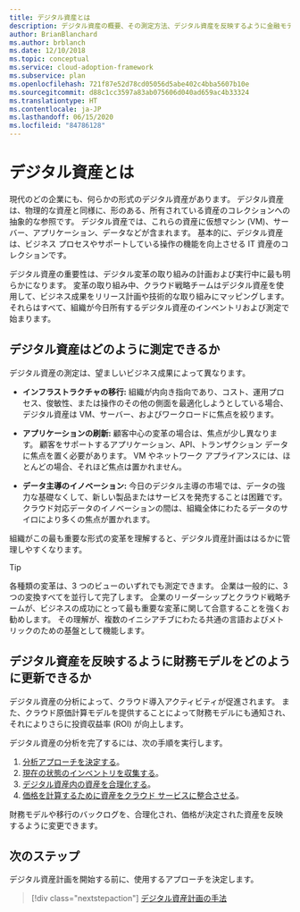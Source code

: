 ```yaml
---
title: デジタル資産とは
description: デジタル資産の概要、その測定方法、デジタル資産を反映するように金融モデルを更新する方法について説明します。
author: BrianBlanchard
ms.author: brblanch
ms.date: 12/10/2018
ms.topic: conceptual
ms.service: cloud-adoption-framework
ms.subservice: plan
ms.openlocfilehash: 721f87e52d78cd05056d5abe402c4bba5607b10e
ms.sourcegitcommit: d88c1cc3597a83ab075606d040ad659ac4b33324
ms.translationtype: HT
ms.contentlocale: ja-JP
ms.lasthandoff: 06/15/2020
ms.locfileid: "84786128"
---
```

# <a name="what-is-a-digital-estate"></a>デジタル資産とは

現代のどの企業にも、何らかの形式のデジタル資産があります。 デジタル資産は、物理的な資産と同様に、形のある、所有されている資産のコレクションへの抽象的な参照です。 デジタル資産では、これらの資産に仮想マシン (VM)、サーバー、アプリケーション、データなどが含まれます。 基本的に、デジタル資産は、ビジネス プロセスやサポートしている操作の機能を向上させる IT 資産のコレクションです。

デジタル資産の重要性は、デジタル変革の取り組みの計画および実行中に最も明らかになります。 変革の取り組み中、クラウド戦略チームはデジタル資産を使用して、ビジネス成果をリリース計画や技術的な取り組みにマッピングします。 それらはすべて、組織が今日所有するデジタル資産のインベントリおよび測定で始まります。

## <a name="how-can-a-digital-estate-be-measured"></a>デジタル資産はどのように測定できるか

デジタル資産の測定は、望ましいビジネス成果によって異なります。

- **インフラストラクチャの移行:** 組織が内向き指向であり、コスト、運用プロセス、俊敏性、または操作のその他の側面を最適化しようとしている場合、デジタル資産は VM、サーバー、およびワークロードに焦点を絞ります。

- **アプリケーションの刷新:** 顧客中心の変革の場合は、焦点が少し異なります。 顧客をサポートするアプリケーション、API、トランザクション データに焦点を置く必要があります。 VM やネットワーク アプライアンスには、ほとんどの場合、それほど焦点は置かれません。

- **データ主導のイノベーション:** 今日のデジタル主導の市場では、データの強力な基礎なくして、新しい製品またはサービスを発売することは困難です。 クラウド対応データのイノベーションの間は、組織全体にわたるデータのサイロにより多くの焦点が置かれます。

組織がこの最も重要な形式の変革を理解すると、デジタル資産計画ははるかに管理しやすくなります。

> [!TIP]
> 各種類の変革は、3 つのビューのいずれでも測定できます。 企業は一般的に、3 つの変換すべてを並行して完了します。 企業のリーダーシップとクラウド戦略チームが、ビジネスの成功にとって最も重要な変革に関して合意することを強くお勧めします。 その理解が、複数のイニシアチブにわたる共通の言語およびメトリックのための基盤として機能します。

## <a name="how-can-a-financial-model-be-updated-to-reflect-the-digital-estate"></a>デジタル資産を反映するように財務モデルをどのように更新できるか

デジタル資産の分析によって、クラウド導入アクティビティが促進されます。 また、クラウド原価計算モデルを提供することによって財務モデルにも通知され、それによりさらに投資収益率 (ROI) が向上します。

デジタル資産の分析を完了するには、次の手順を実行します。

1. [分析アプローチを決定する](./approach.md)。
1. [現在の状態のインベントリを収集する](./inventory.md)。
1. [デジタル資産内の資産を合理化する](./rationalize.md)。
1. [価格を計算するために資産をクラウド サービスに整合させる](./calculate.md)。

財務モデルや移行のバックログを、合理化され、価格が決定された資産を反映するように変更できます。

## <a name="next-steps"></a>次のステップ

デジタル資産計画を開始する前に、使用するアプローチを決定します。

> [!div class="nextstepaction"]
> [デジタル資産計画の手法](./approach.md)
